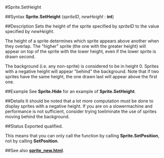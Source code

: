 
#Sprite.SetHeight

##Syntax
**Sprite.SetHeight** (_spriteID_, _newHeight_ : **int**)


##Description
Sets the height of the sprite specified by _spriteID_ to the value specified by _newHeight_.

The height of a sprite determines which sprite appears above another when they overlap. The "higher" sprite (the one with the greater height) will appear on top of the sprite with the lower height, even if the lower sprite is drawn second.

The background (i.e. any non-sprite) is considered to be in height 0. Sprites with a negative height will appear "behind" the background. Note that if two sprites have the same height, the one drawn last will appear above the first one.


##Example
See **Sprite.Hide** for an example of **Sprite.SetHeight**.


##Details
It should be noted that a lot more computation must be done to display sprites with a negative height.  If you are on a slowermachine and performance is not sufficient, consider trying toeliminate the use of sprites moving behind the background.


##Status
Exported qualified.

This means that you can only call the function by calling **Sprite.SetPosition**, not by calling **SetPosition**.


##See also
**[sprite_new.html](Sprite.New)**.

